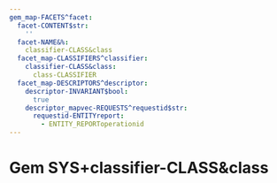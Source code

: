 ```yaml
---
gem_map-FACETS^facet:
  facet-CONTENT$str:
    ''
  facet-NAME&%:
    classifier-CLASS&class
  facet_map-CLASSIFIERS^classifier:
    classifier-CLASS&class:
      class-CLASSIFIER
  facet_map-DESCRIPTORS^descriptor:
    descriptor-INVARIANT$bool:
      true
    descriptor_mapvec-REQUESTS^requestid$str:
      requestid-ENTITYreport:
        - ENTITY_REPORToperationid
---
```

# Gem SYS+classifier-CLASS&class

